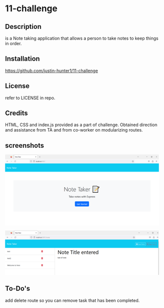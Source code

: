 # 11-challenge

## Description

is a Note taking application that allows a person to take notes to keep things in order.


## Installation

https://github.com/justin-hunter1/11-challenge


## License

refer to LICENSE in repo.


## Credits

HTML, CSS and index.js provided as a part of challenge.  Obtained direction and assistance from TA and from co-worker on modularizing routes.


## screenshots

![front page](assets/home.png)

![notes](assets/notes.png)




## To-Do's

add delete route so you can remove task that has been completed.